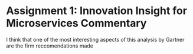 # Assignment 1: Innovation Insight for Microservices Commentary

I think that one of the most interesting aspects of this analysis by Gartner are the firm reccomendations made 


